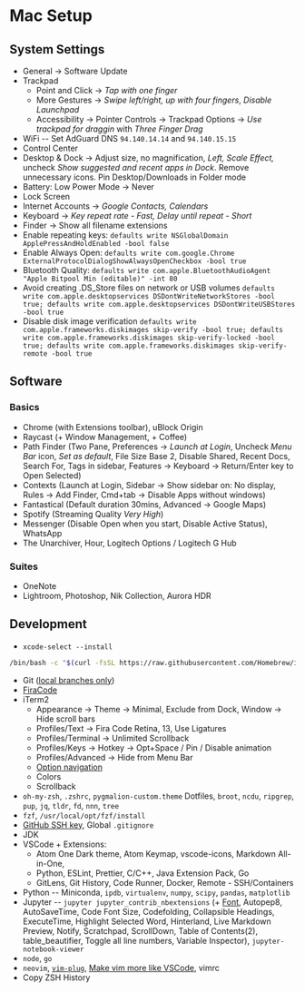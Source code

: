 # Mac Setup

## System Settings
- General &#8594; Software Update
- Trackpad
	- Point and Click &#8594;  _Tap with one finger_
	- More Gestures &#8594; _Swipe left/right, up with four fingers_, _Disable Launchpad_
	- Accessibility &#8594; Pointer Controls &#8594; Trackpad Options &#8594; _Use trackpad for draggin_ with _Three Finger Drag_
- WiFi -- Set AdGuard DNS `94.140.14.14` and `94.140.15.15`
- Control Center
- Desktop & Dock &#8594; Adjust size, no magnification, _Left, Scale Effect,_ uncheck _Show suggested and recent apps in Dock_. Remove unnecessary icons. Pin Desktop/Downloads in Folder mode
- Battery: Low Power Mode &#8594; Never
- Lock Screen
- Internet Accounts &#8594; _Google Contacts, Calendars_
- Keyboard &#8594; _Key repeat rate - Fast, Delay until repeat - Short_
- Finder &#8594; Show all filename extensions
- Enable repeating keys: `defaults write NSGlobalDomain ApplePressAndHoldEnabled -bool false`
- Enable Always Open: `defaults write com.google.Chrome ExternalProtocolDialogShowAlwaysOpenCheckbox -bool true`
- Bluetooth Quality: `defaults write com.apple.BluetoothAudioAgent "Apple Bitpool Min (editable)" -int 80`
- Avoid creating .DS_Store files on network or USB volumes
`defaults write com.apple.desktopservices DSDontWriteNetworkStores -bool true; defaults write com.apple.desktopservices DSDontWriteUSBStores -bool true`
- Disable disk image verification
`defaults write com.apple.frameworks.diskimages skip-verify -bool true; defaults write com.apple.frameworks.diskimages skip-verify-locked -bool true; defaults write com.apple.frameworks.diskimages skip-verify-remote -bool true`
## Software
### Basics
- Chrome (with Extensions toolbar), uBlock Origin
- Raycast (+ Window Management, + Coffee)
- Path Finder (Two Pane, Preferences &#8594; _Launch at Login_, Uncheck _Menu Bar_ icon, _Set as default_, File Size Base 2, Disable Shared, Recent Docs, Search For, Tags in sidebar, Features &#8594; Keyboard &#8594; Return/Enter key to Open Selected)
- Contexts (Launch at Login, Sidebar &#8594; Show sidebar on: No display, Rules &#8594; Add Finder, Cmd+tab &#8594; Disable Apps without windows)
- Fantastical (Default duration 30mins, Advanced &#8594; Google Maps)
- Spotify (Streaming Quality _Very High_)
- Messenger (Disable Open when you start, Disable Active Status), WhatsApp
- The Unarchiver, Hour, Logitech Options / Logitech G Hub
### Suites
- OneNote
- Lightroom, Photoshop, Nik Collection, Aurora HDR
## Development
- `xcode-select --install`
```sh
/bin/bash -c "$(curl -fsSL https://raw.githubusercontent.com/Homebrew/install/master/install.sh)"
```
- Git ([local branches only](https://cmetcalfe.ca/blog/git-checkout-autocomplete-local-branches-only.html))
- [FiraCode](https://github.com/ryanoasis/nerd-fonts/tree/master/patched-fonts/FiraCode/Retina)
- iTerm2
	- Appearance &#8594; Theme &#8594; Minimal, Exclude from Dock, Window &#8594; Hide scroll bars
	- Profiles/Text &#8594; Fira Code Retina, 13, Use Ligatures
	- Profiles/Terminal &#8594; Unlimited Scrollback
	- Profiles/Keys &#8594; Hotkey &#8594; Opt+Space / Pin / Disable animation
	- Profiles/Advanced &#8594; Hide from Menu Bar
	- [Option navigation](https://coderwall.com/p/h6yfda/use-and-to-jump-forwards-backwards-words-in-iterm-2-on-os-x)
	- Colors
	- Scrollback
- `oh-my-zsh`, `.zshrc`, `pygmalion-custom.theme` Dotfiles, `broot`, `ncdu`, `ripgrep`, `pup`, `jq`, `tldr`, `fd`, `nnn`, `tree`
- `fzf`, `/usr/local/opt/fzf/install`
- [GitHub SSH key](https://sourabhbajaj.com/mac-setup/Git/), Global `.gitignore`
- JDK
- VSCode + Extensions:
	- Atom One Dark theme, Atom Keymap, vscode-icons, Markdown All-in-One,
	- Python, ESLint, Prettier, C/C++, Java Extension Pack, Go
	- GitLens, Git History, Code Runner, Docker, Remote - SSH/Containers
- Python -- Miniconda, `ipdb`, `virtualenv`, `numpy`, `scipy`, `pandas`, `matplotlib`
- Jupyter -- `jupyter jupyter_contrib_nbextensions` (+ [Font](http://www.abarbon.com/posts/firacode-font-on-jupyter), Autopep8, AutoSaveTime, Code Font Size, Codefolding, Collapsible Headings, ExecuteTime, Highlight Selected Word, Hinterland, Live Markdown Preview, Notify, Scratchpad, ScrollDown, Table of Contents(2), table_beautifier, Toggle all line numbers, Variable Inspector), `jupyter-notebook-viewer`
- `node`, `go`
- `neovim`, [`vim-plug`](https://github.com/junegunn/vim-plug), [Make vim more like VSCode](https://www.youtube.com/watch?v=gnupOrSEikQ), vimrc
- Copy ZSH History
